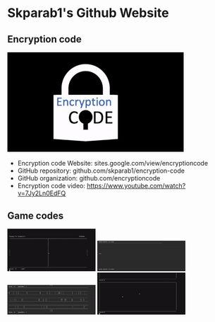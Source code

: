 # Skparab1's Github Website
## Encryption code
<img src="Encryptioncodelogo.gif" width="400"> 

- Encryption code Website: sites.google.com/view/encryptioncode 
- GitHub repository: github.com/skparab1/encryption-code
- GitHub organization: github.com/encryptioncode
- Encryption code video: https://www.youtube.com/watch?v=7Jy2Ln0EdFQ
## Game codes
<img src="pong_demo_3.gif" width="200"> <img src="flappy_bird_demo_v0.0.4.gif" width="200"> <img src="crossy_road_demo.gif" width="200"> <img src="snake_game_demo.gif" width="200">
